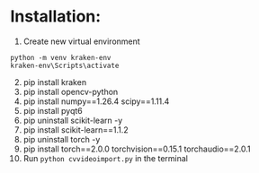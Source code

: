 # Installation:
1. Create new virtual environment
```
python -m venv kraken-env
kraken-env\Scripts\activate
```
2. pip install kraken
3. pip install opencv-python
4. pip install numpy==1.26.4 scipy==1.11.4
5. pip install pyqt6
6. pip uninstall scikit-learn -y
7. pip install scikit-learn==1.1.2
8. pip uninstall torch -y
9. pip install torch==2.0.0 torchvision==0.15.1 torchaudio==2.0.1
10. Run ```python cvvideoimport.py``` in the terminal